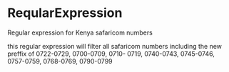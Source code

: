 # ReqularExpression
Regular expression for Kenya safaricom numbers

this regular expression will filter all safaricom numbers including the new preffix of 
0722-0729, 0700-0709, 0710- 0719, 0740-0743, 0745-0746, 0757-0759, 0768-0769, 0790-0799
